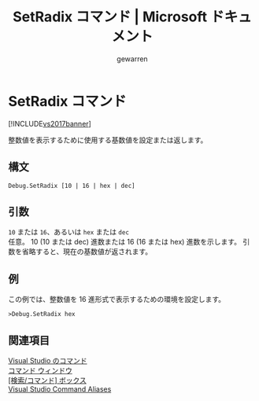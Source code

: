 ﻿---
title: SetRadix コマンド | Microsoft ドキュメント
ms.date: 11/15/2016
ms.prod: visual-studio-dev14
ms.technology: vs-ide-general
ms.topic: reference
f1_keywords:
- debug.setradix
helpviewer_keywords:
- Set Radix command
- Debug.SetRadix command
ms.assetid: 6ffd1554-7530-4da4-b5f5-e276a5034f3b
caps.latest.revision: 20
author: gewarren
ms.author: gewarren
manager: jillfra
ms.openlocfilehash: bee6368931dc47b78186ec870039ab292960fa77
ms.sourcegitcommit: 94b3a052fb1229c7e7f8804b09c1d403385c7630
ms.translationtype: MTE95
ms.contentlocale: ja-JP
ms.lasthandoff: 04/23/2019
ms.locfileid: "68163321"
---
# <a name="set-radix-command"></a>SetRadix コマンド
[!INCLUDE[vs2017banner](../../includes/vs2017banner.md)]

整数値を表示するために使用する基数値を設定または返します。  
  
## <a name="syntax"></a>構文  
  
```  
Debug.SetRadix [10 | 16 | hex | dec]  
```  
  
## <a name="arguments"></a>引数  
 `10` または `16`、あるいは `hex` または `dec`  
 任意。 10 (10 または dec) 進数または 16 (16 または hex) 進数を示します。 引数を省略すると、現在の基数値が返されます。  
  
## <a name="example"></a>例  
 この例では、整数値を 16 進形式で表示するための環境を設定します。  
  
```  
>Debug.SetRadix hex  
```  
  
## <a name="see-also"></a>関連項目
 [Visual Studio のコマンド](../../ide/reference/visual-studio-commands.md)   
 [コマンド ウィンドウ](../../ide/reference/command-window.md)   
 [[検索/コマンド] ボックス](../../ide/find-command-box.md)   
 [Visual Studio Command Aliases](../../ide/reference/visual-studio-command-aliases.md)
